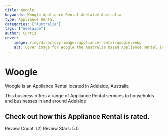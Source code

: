 ```yaml
---
title: Woogle
keywords: Woogle Appliance Rental Adelaide Australia 
type: Appliance Rental 
categories: ["Australia"]
tags: ["Adelaide"]
author: Curtis
cover:
    image: /img/directory-images/appliance-rental/woogle.webp
    alt: Cover image for Woogle the Australia based Appliance Rental servicing Adelaide 
---
```


# Woogle
Woogle is an Appliance Rental located in Adelaide, Australia

This business offers a range of Appliance Rental services to households and businesses in and around Adelaide

## Check out how this Appliance Rental is rated.
Review Count: (2)
Review Stars: 5.0

